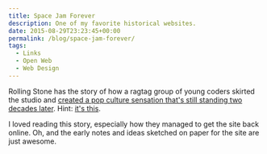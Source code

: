 ```yaml
---
title: Space Jam Forever
description: One of my favorite historical websites.
date: 2015-08-29T23:23:45+00:00
permalink: /blog/space-jam-forever/
tags:
  - Links
  - Open Web
  - Web Design
---
```


Rolling Stone has the story of how a ragtag group of young coders skirted the studio and [created a pop culture sensation that's still standing two decades later](http://www.rollingstone.com/sports/features/space-jam-forever-the-website-that-wouldnt-die-20150819). Hint: [it's this](http://www.warnerbros.com/archive/spacejam/movie/jam.htm).

I loved reading this story, especially how they managed to get the site back online. Oh, and the early notes and ideas sketched on paper for the site are just awesome.
